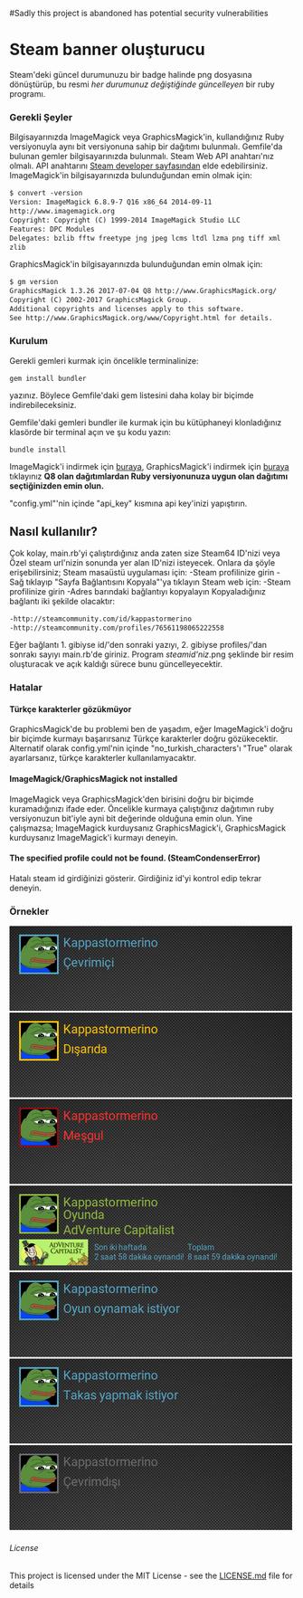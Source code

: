 #Sadly this project is abandoned has potential security vulnerabilities

# Steam banner oluşturucu
Steam'deki güncel durumunuzu bir badge halinde png dosyasına dönüştürüp, bu resmi *her durumunuz değiştiğinde güncelleyen* bir ruby programı.

### Gerekli Şeyler
Bilgisayarınızda ImageMagick veya GraphicsMagick'in, kullandığınız Ruby versiyonuyla aynı bit versiyonuna sahip bir dağıtımı bulunmalı.
Gemfile'da bulunan gemler bilgisayarınızda bulunmalı.
Steam Web API anahtarı'nız olmalı.
API anahtarını [Steam developer sayfasından](https://steamcommunity.com/dev/registerkey) elde edebilirsiniz.
ImageMagick'in bilgisayarınızda bulunduğundan emin olmak için:
```
$ convert -version
Version: ImageMagick 6.8.9-7 Q16 x86_64 2014-09-11 http://www.imagemagick.org
Copyright: Copyright (C) 1999-2014 ImageMagick Studio LLC
Features: DPC Modules
Delegates: bzlib fftw freetype jng jpeg lcms ltdl lzma png tiff xml zlib
```

GraphicsMagick'in bilgisayarınızda bulunduğundan emin olmak için:
```
$ gm version
GraphicsMagick 1.3.26 2017-07-04 Q8 http://www.GraphicsMagick.org/
Copyright (C) 2002-2017 GraphicsMagick Group.
Additional copyrights and licenses apply to this software.
See http://www.GraphicsMagick.org/www/Copyright.html for details.
```

### Kurulum
Gerekli gemleri kurmak için öncelikle terminalinize:
```
gem install bundler
```
yazınız. Böylece Gemfile'daki gem listesini daha kolay bir biçimde indirebileceksiniz.

Gemfile'daki gemleri bundler ile kurmak için bu kütüphaneyi klonladığınız klasörde bir terminal açın ve şu kodu yazın:
```
bundle install
```
ImageMagick'i indirmek için [buraya](https://www.imagemagick.org/script/download.php),
GraphicsMagick'i indirmek için [buraya](http://www.graphicsmagick.org/download.html) tıklayınız
**Q8 olan dağıtımlardan Ruby versiyonunuza uygun olan dağıtımı seçtiğinizden emin olun.**

"config.yml"'nin içinde "api_key" kısmına api key'inizi yapıştırın. 
## Nasıl kullanılır?
Çok kolay, main.rb'yi çalıştırdığınız anda zaten size Steam64 ID'nizi veya Özel steam url'nizin sonunda yer alan ID'nizi isteyecek.
Onlara da şöyle erişebilirsiniz;
Steam masaüstü uygulaması için:
-Steam profilinize girin
-Sağ tıklayıp "Sayfa Bağlantısını Kopyala"'ya tıklayın
Steam web için:
-Steam profilinize girin
-Adres barındaki bağlantıyı kopyalayın
Kopyaladığınız bağlantı iki şekilde olacaktır:
```
-http://steamcommunity.com/id/kappastormerino
-http://steamcommunity.com/profiles/76561198065222558
```
Eğer bağlantı 1. gibiyse id/'den sonraki yazıyı, 2. gibiyse profiles/'dan sonrakı sayıyı main.rb'de giriniz.
Program *steamid'niz*.png şeklinde bir resim oluşturacak ve açık kaldığı sürece bunu güncelleyecektir.
### Hatalar
#### Türkçe karakterler gözükmüyor
GraphicsMagick'de bu problemi ben de yaşadım, eğer ImageMagick'i doğru bir biçimde kurmayı başarırsanız Türkçe karakterler doğru gözükecektir.
Alternatif olarak config.yml'nin içinde "no_turkish_characters'ı "True" olarak ayarlarsanız, türkçe karakterler kullanılamyacaktır.
#### ImageMagick/GraphicsMagick not installed
ImageMagick veya GraphicsMagick'den birisini doğru bir biçimde kuramadığınızı ifade eder.
Öncelikle kurmaya çalıştığınız dağıtımın ruby versiyonuzun bit'iyle ayni bit değerinde olduğuna emin olun.
Yine çalışmazsa; ImageMagick kurduysanız GraphicsMagick'i, GraphicsMagick kurduysanız ImageMagick'i kurmayı deneyin.
#### The specified profile could not be found. (SteamCondenserError)
Hatalı steam id girdiğinizi gösterir. Girdiğiniz id'yi kontrol edip tekrar deneyin.
### Örnekler

![online](/examples/online.png?raw=true)
![away](/examples/away.png?raw=true)
![busy](/examples/busy.png?raw=true)
![ingame](/examples/ingame.png?raw=true)
![lookingtoplay](/examples/lookingtoplay.png?raw=true)
![lookingtotrade](/examples/lookingtotrade.png?raw=true)
![offline](/examples/offline.png?raw=true)
###### License

This project is licensed under the MIT License - see the [LICENSE.md](LICENSE.md) file for details
